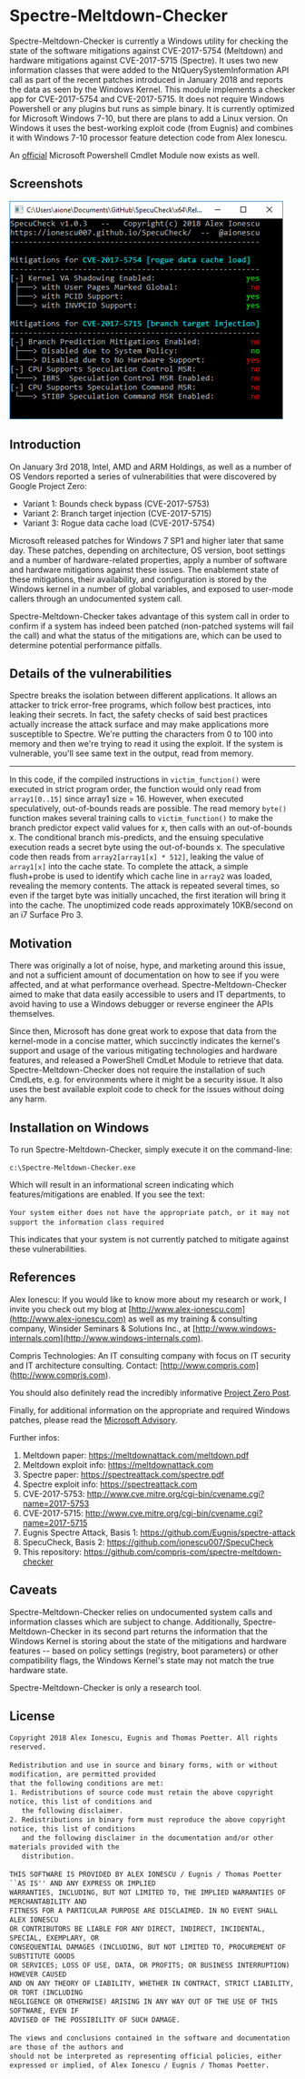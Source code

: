 # Spectre-Meltdown-Checker

Spectre-Meltdown-Checker is currently a Windows utility for checking the state of the software mitigations against CVE-2017-5754 (Meltdown) and hardware mitigations against CVE-2017-5715 (Spectre). It uses two new information classes that were added to the NtQuerySystemInformation API call as part of the recent patches introduced in January 2018 and reports the data as seen by the Windows Kernel. 
This module implements a checker app for CVE-2017-5754 and CVE-2017-5715.
It does not require Windows Powershell or any plugins but runs as simple
binary.
It is currently optimized for Microsoft Windows 7-10, but there are plans
to add a Linux version. On Windows it uses the best-working exploit code
(from Eugnis) and combines it with Windows 7-10 processor feature detection
code from Alex Ionescu.

An [official](https://support.microsoft.com/en-us/help/4073119/windows-client-guidance-for-it-pros-to-protect-against-speculative-exe) Microsoft Powershell Cmdlet Module now exists as well.

## Screenshots

![Screenshot](SpecuCheckColors.png)

## Introduction

On January 3rd 2018, Intel, AMD and ARM Holdings, as well as a number of OS Vendors reported a series of vulnerabilities that were discovered by Google Project Zero:

* Variant 1: Bounds check bypass (CVE-2017-5753)
* Variant 2: Branch target injection (CVE-2017-5715)
* Variant 3: Rogue data cache load (CVE-2017-5754)

Microsoft released patches for Windows 7 SP1 and higher later that same day. These patches, depending on architecture, OS version, boot settings and a number of hardware-related properties, apply a number of software and hardware mitigations against these issues. The enablement state of these mitigations, their availability, and configuration is stored by the Windows kernel in a number of global variables, and exposed to user-mode callers through an undocumented system call.

Spectre-Meltdown-Checker takes advantage of this system call in order to confirm if a system has indeed been patched (non-patched systems will fail the call) and what the status of the mitigations are, which can be used to determine potential performance pitfalls.

## Details of the vulnerabilities

Spectre breaks the isolation between different applications. It allows an attacker to trick error-free programs, which follow best practices, into leaking their secrets. In fact, the safety checks of said best practices actually increase the attack surface and may make applications more susceptible to Spectre.
We're putting the characters from 0 to 100 into memory and then we're trying to read it using the exploit. If the system is vulnerable, you'll see same text in the output, read from memory.
***
In this code, if the compiled instructions in `victim_function()` were executed in strict program order, the function would only read from `array1[0..15]` since array1 size = 16. 
However, when executed speculatively, out-of-bounds reads are possible. The read memory `byte()` function makes several training calls to `victim_function()` to make the branch predictor expect valid values for x, then calls with an out-of-bounds x. The conditional branch mis-predicts, and the ensuing speculative execution reads a secret byte using the out-of-bounds x. The speculative code then reads from `array2[array1[x] * 512]`, leaking the value of `array1[x]` into the cache state. To complete the attack, a simple flush+probe is used to identify which cache line in `array2` was loaded, revealing the memory contents. The attack is repeated several times, so even if the target byte was initially uncached, the first iteration will bring it into the cache. 
The unoptimized code reads approximately 10KB/second on an i7 Surface Pro 3.

## Motivation

There was originally a lot of noise, hype, and marketing around this issue, and not a sufficient amount of documentation on how to see if you were affected, and at what performance overhead. Spectre-Meltdown-Checker aimed to make that data easily accessible to users and IT departments, to avoid having to use a Windows debugger or reverse engineer the APIs themselves.

Since then, Microsoft has done great work to expose that data from the kernel-mode in a concise matter, which succinctly indicates the kernel's support and usage of the various mitigating technologies and hardware features, and released a PowerShell CmdLet Module to retrieve that data. Spectre-Meltdown-Checker does not require the installation of such CmdLets, e.g. for environments where it might be a security issue.
It also uses the best available exploit code to check for the issues without doing any harm.

## Installation on Windows

To run Spectre-Meltdown-Checker, simply execute it on the command-line:

`c:\Spectre-Meltdown-Checker.exe`

Which will result in an informational screen indicating which features/mitigations are enabled. If you see the text:

`Your system either does not have the appropriate patch, or it may not support the information class required`

This indicates that your system is not currently patched to mitigate against these vulnerabilities.

## References

Alex Ionescu: If you would like to know more about my research or work, I invite you check out my blog at [http://www.alex-ionescu.com](http://www.alex-ionescu.com) as well as my training & consulting company, Winsider Seminars & Solutions Inc., at [http://www.windows-internals.com](http://www.windows-internals.com).

Compris Technologies: An IT consulting company with focus on IT security and IT architecture consulting. Contact: [http://www.compris.com] (http://www.compris.com).

You should also definitely read the incredibly informative [Project Zero Post](https://googleprojectzero.blogspot.com/2018/01/reading-privileged-memory-with-side.html).

Finally, for additional information on the appropriate and required Windows patches, please read the [Microsoft Advisory](https://portal.msrc.microsoft.com/en-US/security-guidance/advisory/ADV180002).

Further infos:

1. Meltdown paper: <https://meltdownattack.com/meltdown.pdf>
2. Meltdown exploit info: <https://meltdownattack.com> 
3. Spectre paper: <https://spectreattack.com/spectre.pdf> 
4. Spectre exploit info: <https://spectreattack.com> 
5. CVE-2017-5753: <http://www.cve.mitre.org/cgi-bin/cvename.cgi?name=2017-5753> 
6. CVE-2017-5715: <http://www.cve.mitre.org/cgi-bin/cvename.cgi?name=2017-5715> 
7. Eugnis Spectre Attack, Basis 1: https://github.com/Eugnis/spectre-attack 
8. SpecuCheck, Basis 2: https://github.com/ionescu007/SpecuCheck 
9. This repository: https://github.com/compris-com/spectre-meltdown-checker 


## Caveats

Spectre-Meltdown-Checker relies on undocumented system calls and information classes which are subject to change. Additionally, Spectre-Meltdown-Checker in its second part returns the information that the Windows Kernel is storing about the state of the mitigations and hardware features -- based on policy settings (registry, boot parameters) or other compatibility flags, the Windows Kernel's state may not match the true hardware state.

Spectre-Meltdown-Checker is only a research tool.

## License

```
Copyright 2018 Alex Ionescu, Eugnis and Thomas Poetter. All rights reserved. 

Redistribution and use in source and binary forms, with or without modification, are permitted provided
that the following conditions are met: 
1. Redistributions of source code must retain the above copyright notice, this list of conditions and
   the following disclaimer. 
2. Redistributions in binary form must reproduce the above copyright notice, this list of conditions
   and the following disclaimer in the documentation and/or other materials provided with the 
   distribution. 

THIS SOFTWARE IS PROVIDED BY ALEX IONESCU / Eugnis / Thomas Poetter ``AS IS'' AND ANY EXPRESS OR IMPLIED
WARRANTIES, INCLUDING, BUT NOT LIMITED TO, THE IMPLIED WARRANTIES OF MERCHANTABILITY AND
FITNESS FOR A PARTICULAR PURPOSE ARE DISCLAIMED. IN NO EVENT SHALL ALEX IONESCU
OR CONTRIBUTORS BE LIABLE FOR ANY DIRECT, INDIRECT, INCIDENTAL, SPECIAL, EXEMPLARY, OR
CONSEQUENTIAL DAMAGES (INCLUDING, BUT NOT LIMITED TO, PROCUREMENT OF SUBSTITUTE GOODS
OR SERVICES; LOSS OF USE, DATA, OR PROFITS; OR BUSINESS INTERRUPTION) HOWEVER CAUSED
AND ON ANY THEORY OF LIABILITY, WHETHER IN CONTRACT, STRICT LIABILITY, OR TORT (INCLUDING
NEGLIGENCE OR OTHERWISE) ARISING IN ANY WAY OUT OF THE USE OF THIS SOFTWARE, EVEN IF
ADVISED OF THE POSSIBILITY OF SUCH DAMAGE.

The views and conclusions contained in the software and documentation are those of the authors and
should not be interpreted as representing official policies, either expressed or implied, of Alex Ionescu / Eugnis / Thomas Poetter.
```
